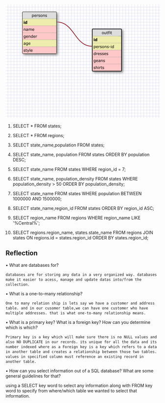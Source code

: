 ![Alt text](outfit_schema.png)

1) SELECT * FROM states;

2) SELECT * FROM regions;

3) SELECT state_name,population
   FROM states;

4) SELECT state_name, population
   FROM states
   ORDER BY population DESC;

5) SELECT state_name
   FROM states
   WHERE region_id = 7;

6) SELECT state_name, population_density
   FROM states
   WHERE population_density > 50
   ORDER BY population_density;

7) SELECT state_name
   FROM states
   WHERE population BETWEEN 1000000 AND 1500000;

8) SELECT state_name,region_id
   FROM states
   ORDER BY region_id ASC;

9) SELECT region_name
   FROM regions
   WHERE region_name LIKE '%Central%';

10) SELECT regions.region_name, states.state_name
    FROM regions
    JOIN states ON
       regions.id = states.region_id
    ORDER BY states.region_id;

## Reflection

• What are databases for?

    databases are for storing any data in a very organized way. databases make it easier to acess, manage and update datas into/from the collection.

• What is a one-to-many relationship?

    One to many relation ship is lets say we have a customer and address table. and in our cusomer table,we can have one customer who have multiple addresses. that is what one-to-many relationship means.

• What is a primary key? What is a foreign key? How can you determine which is which?

    Primary key is a key which will make sure there is no NULL values and also NO DUPLICATE in our records. its unique for all the data and its number indexed where as a Foreign key is a key which refers to a data in another table and creates a relationship between those two tables. values in specified column must reference an existing record in another table.

• How can you select information out of a SQL database? What are some general guidelines for that?

   using a SELECT key word to select any information along with FROM key word  to specify from where/which table we wanted to select that information.









